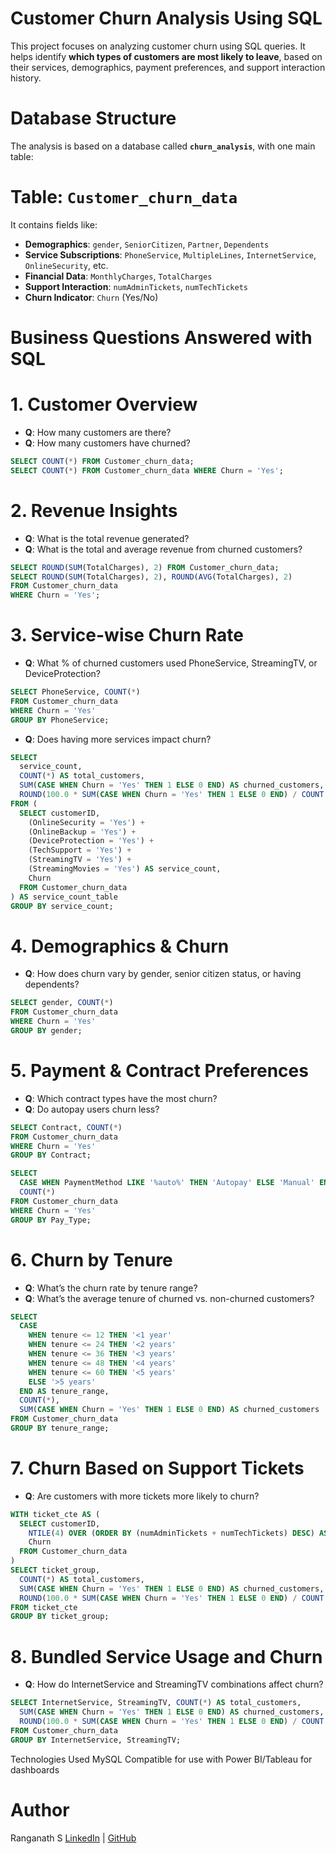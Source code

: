 #  Customer Churn Analysis Using SQL

This project focuses on analyzing customer churn using SQL queries. It helps identify **which types of customers are most likely to leave**, based on their services, demographics, payment preferences, and support interaction history.

#  Database Structure

The analysis is based on a database called **`churn_analysis`**, with one main table:

#  Table: `Customer_churn_data`

It contains fields like:

- **Demographics**: `gender`, `SeniorCitizen`, `Partner`, `Dependents`
- **Service Subscriptions**: `PhoneService`, `MultipleLines`, `InternetService`, `OnlineSecurity`, etc.
- **Financial Data**: `MonthlyCharges`, `TotalCharges`
- **Support Interaction**: `numAdminTickets`, `numTechTickets`
- **Churn Indicator**: `Churn` (Yes/No)

#  Business Questions Answered with SQL

# 1. Customer Overview
- **Q**: How many customers are there?
- **Q**: How many customers have churned?
```sql
SELECT COUNT(*) FROM Customer_churn_data;
SELECT COUNT(*) FROM Customer_churn_data WHERE Churn = 'Yes';
```

# 2. Revenue Insights
- **Q**: What is the total revenue generated?
- **Q**: What is the total and average revenue from churned customers?
```sql
SELECT ROUND(SUM(TotalCharges), 2) FROM Customer_churn_data;
SELECT ROUND(SUM(TotalCharges), 2), ROUND(AVG(TotalCharges), 2)
FROM Customer_churn_data
WHERE Churn = 'Yes';
```

# 3. Service-wise Churn Rate
- **Q**: What % of churned customers used PhoneService, StreamingTV, or DeviceProtection?
```sql
SELECT PhoneService, COUNT(*) 
FROM Customer_churn_data 
WHERE Churn = 'Yes'
GROUP BY PhoneService;
```
- **Q**: Does having more services impact churn?
```sql
SELECT 
  service_count,
  COUNT(*) AS total_customers,
  SUM(CASE WHEN Churn = 'Yes' THEN 1 ELSE 0 END) AS churned_customers,
  ROUND(100.0 * SUM(CASE WHEN Churn = 'Yes' THEN 1 ELSE 0 END) / COUNT(*), 2) AS churn_rate_percentage
FROM (
  SELECT customerID,
    (OnlineSecurity = 'Yes') +
    (OnlineBackup = 'Yes') +
    (DeviceProtection = 'Yes') +
    (TechSupport = 'Yes') +
    (StreamingTV = 'Yes') +
    (StreamingMovies = 'Yes') AS service_count,
    Churn
  FROM Customer_churn_data
) AS service_count_table
GROUP BY service_count;
```

# 4. Demographics & Churn
- **Q**: How does churn vary by gender, senior citizen status, or having dependents?
```sql
SELECT gender, COUNT(*) 
FROM Customer_churn_data 
WHERE Churn = 'Yes' 
GROUP BY gender;
```

# 5. Payment & Contract Preferences
- **Q**: Which contract types have the most churn?
- **Q**: Do autopay users churn less?
```sql
SELECT Contract, COUNT(*) 
FROM Customer_churn_data 
WHERE Churn = 'Yes' 
GROUP BY Contract;

SELECT 
  CASE WHEN PaymentMethod LIKE '%auto%' THEN 'Autopay' ELSE 'Manual' END AS Pay_Type,
  COUNT(*) 
FROM Customer_churn_data
WHERE Churn = 'Yes'
GROUP BY Pay_Type;
```

# 6. Churn by Tenure
- **Q**: What’s the churn rate by tenure range?
- **Q**: What’s the average tenure of churned vs. non-churned customers?
```sql
SELECT 
  CASE 
    WHEN tenure <= 12 THEN '<1 year'
    WHEN tenure <= 24 THEN '<2 years'
    WHEN tenure <= 36 THEN '<3 years'
    WHEN tenure <= 48 THEN '<4 years'
    WHEN tenure <= 60 THEN '<5 years'
    ELSE '>5 years'
  END AS tenure_range,
  COUNT(*),
  SUM(CASE WHEN Churn = 'Yes' THEN 1 ELSE 0 END) AS churned_customers
FROM Customer_churn_data
GROUP BY tenure_range;
```

# 7. Churn Based on Support Tickets
- **Q**: Are customers with more tickets more likely to churn?
```sql
WITH ticket_cte AS (
  SELECT customerID,
    NTILE(4) OVER (ORDER BY (numAdminTickets + numTechTickets) DESC) AS ticket_group,
    Churn
  FROM Customer_churn_data
)
SELECT ticket_group,
  COUNT(*) AS total_customers,
  SUM(CASE WHEN Churn = 'Yes' THEN 1 ELSE 0 END) AS churned_customers,
  ROUND(100.0 * SUM(CASE WHEN Churn = 'Yes' THEN 1 ELSE 0 END) / COUNT(*), 2) AS churn_rate
FROM ticket_cte
GROUP BY ticket_group;
```

# 8. Bundled Service Usage and Churn
- **Q**: How do InternetService and StreamingTV combinations affect churn?
```sql
SELECT InternetService, StreamingTV, COUNT(*) AS total_customers,
  SUM(CASE WHEN Churn = 'Yes' THEN 1 ELSE 0 END) AS churned_customers,
  ROUND(100.0 * SUM(CASE WHEN Churn = 'Yes' THEN 1 ELSE 0 END) / COUNT(*), 2) AS churn_rate
FROM Customer_churn_data
GROUP BY InternetService, StreamingTV;
```

 Technologies Used
 MySQL
 Compatible for use with Power BI/Tableau for dashboards

# Author  
Ranganath S 
[LinkedIn](https://www.linkedin.com/in/ranganath-s-b44808156) | [GitHub](https://github.com/)
